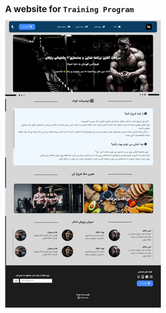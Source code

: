 # A website for `Training Program`

![website-img](https://github.com/ali-fakhrodin/gym-project/blob/main/02-gym.png)